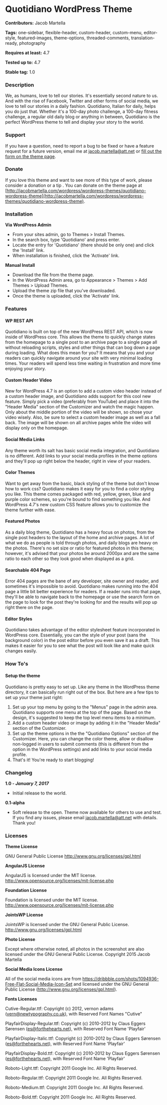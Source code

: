 # Quotidiano WordPress Theme
**Contributors:** Jacob Martella

**Tags:** one-sidebar, flexible-header, custom-header, custom-menu, editor-style, featured-images, theme-options, threaded-comments, translation-ready, photography

**Requires at least:** 4.7

**Tested up to:** 4.7

**Stable tag:** 1.0

### Description
We, as humans, love to tell our stories. It's essentially second nature to us. And with the rise of Facebook, Twitter and other forms of social media, we love to tell our stories in a daily fashion. Quotidiano, Italian for daily, helps you do just that. Whether it's a 100-day photo challenge, a 100-day fitness challenge, a regular old daily blog or anything in between, Quotidiano is the perfect WordPress theme to tell and display your story to the world.

### Support
If you have a question, need to report a bug to be fixed or have a feature request for a future version, email me at jacob.martella@att.net or [fill out the form on the theme page](http://jacobmartella.com/wordpress/wordpress-themes/quotidiano-wordpress-theme).

### Donate
If you love this theme and want to see more of this type of work, please consider a donation or a tip . You can donate on the theme page at [http://jacobmartella.com/wordpress/wordpress-themes/quotidiano-wordpress-theme](http://jacobmartella.com/wordpress/wordpress-themes/quotidiano-wordpress-theme).

### Installation
**Via WordPress Admin**
- From your sites admin, go to Themes > Install Themes.
- In the search box, type 'Quotidiano' and press enter.
- Locate the entry for 'Quotidiano' (there should be only one) and click the 'Install' link.
- When installation is finished, click the 'Activate' link.

**Manual Install**
- Download the file from the theme page.
- In the WordPress Admin area, go to Appearance > Themes > Add Themes > Upload Themes.
- Upload the theme zip file that you've downloaded.
- Once the theme is uploaded, click the 'Activate' link.

### Features
#### WP REST API
Quotidiano is built on top of the new WordPress REST API, which is now inside of WordPress core. This allows the theme to quickly change states from the homepage to a single post to an archive page to a single page all without reloading scripts, styles and other things that can bog down a page during loading. What does this mean for you? It means that you and your readers can quickly navigate around your site with very minimal loading times. Your readers will spend less time waiting in frustration and more time enjoying your story.

#### Custom Header Video
New for WordPress 4.7 is an option to add a custom video header instead of a custom header image, and Quotidiano adds support for this cool new feature. Simply pick a video (preferably from YouTube) and place it into the "Header Media" section of the Customizer and watch the magic happen. Only about the middle portion of the video will be shown, so chose your video wisely. Also, be sure to select a custom header image as well as a fall back. The image will be shown on all archive pages while the video will display only on the homepage.

#### Social Media Links
Any theme worth its salt has basic social media integration, and Quotidiano is no different. Add links to your social media profiles in the theme options and they'll pop up right below the header, right in view of your readers.

#### Color Themes
Want to get away from the basic, black styling of the theme but don't know how to work css? Quotidiano makes it easy for you to find a color styling you like. This theme comes packaged with red, yellow, green, blue and purple color schemes, so you're bound to find something you like. And WordPress 4.7's new custom CSS feature allows you to customize the theme further with ease.

#### Featured Photos
As a daily blog theme, Quotidiano has a heavy focus on photos, from the single post headers to the layout of the home and archive pages. A lot of what we do as people is told through photos, and daily blogs are heavy on the photos. There's no set size or ratio for featured photos in this theme; however, it's advised that your photos be around 2000px and are the same ratio to each other so they look good when displayed as a grid.

#### Searchable 404 Page
Error 404 pages are the bane of any developer, site owner and reader, and sometimes it's impossible to avoid. Quotidiano makes running into the 404 page a little bit better experience for readers. If a reader runs into that page, they'll be able to navigate back to the homepage or use the search form on the page to look for the post they're looking for and the results will pop up right there on the page.

#### Editor Styles
Quotidiano takes advantage of the editor stylesheet feature incorporated in WordPress core. Essentially, you can the style of your post (sans the background color) in the post editor before you even save it as a draft. This makes it easier for you to see what the post will look like and make quick changes easily.

### How To's
#### Setup the theme
Quotidiano is pretty easy to set up. Like any theme in the WordPress theme directory, it can basically run right out of the box. But here are a few tips to set up your theme just right:
1. Set up your top menu by going to the "Menus" page in the admin area. Quotidiano supports one menu at the top of the page. Based on the design, it's suggested to keep the top level menu items to a minimum.
2. Add a custom header video or image by adding it in the "Header Media" section of the Customizer.
3. Set up the theme options in the the "Quotidiano Options" section of the Customizer. Here, you can change the color theme, allow or disallow non-logged in users to submit comments (this is different from the option in the WordPress settings) and add links to your social media profile.
4. That's it! You're ready to start blogging!

### Changelog
**1.0 - _January 7, 2017_**
- Initial release to the world.

**0.1-alpha**
- Soft release to the open. Theme now available for others to use and test. If you find any issues, please email jacob.martella@att.net with details. Thank you!

### Licenses
**Theme License**

GNU General Public License
http://www.gnu.org/licenses/gpl.html

**AngularJS License**

AngularJS is licensed under the MIT license. http://www.opensource.org/licenses/mit-license.php

**Foundation License**

Foundation is licensed under the MIT license. http://www.opensource.org/licenses/mit-license.php

**JointsWP License**

JointsWP is licensed under the GNU General Public License. http://www.gnu.org/licenses/gpl.html

**Photo License**

Except where otherwise noted, all photos in the screenshot are also licensed under the GNU General Public License. Copyright 2015 Jacob Martella

**Social Media Icons License**

All of the social media icons are from https://dribbble.com/shots/1094936-Free-Flat-Social-Media-Icon-Set and licensed under the GNU General Public License (http://www.gnu.org/licenses/gpl.html).

**Fonts Licenses**

Cutive-Regular.ttf: Copyright (c) 2012, vernon adams (vern@newtypography.co.uk), with Reserved Font Names "Cutive"

PlayfairDisplay-Regular.ttf: Copyright (c) 2010-2012 by Claus Eggers Sørensen (es@forthehearts.net), with Reserved Font Name 'Playfair'

PlayfairDisplay-Italic.ttf: Copyright (c) 2010-2012 by Claus Eggers Sørensen (es@forthehearts.net), with Reserved Font Name 'Playfair'

PlayfairDisplay-Bold.ttf: Copyright (c) 2010-2012 by Claus Eggers Sørensen (es@forthehearts.net), with Reserved Font Name 'Playfair'

Roboto-Light.ttf: Copyright 2011 Google Inc. All Rights Reserved.

Roboto-Regular.ttf: Copyright 2011 Google Inc. All Rights Reserved.

Roboto-Medium.ttf: Copyright 2011 Google Inc. All Rights Reserved.

Roboto-Bold.ttf: Copyright 2011 Google Inc. All Rights Reserved.
